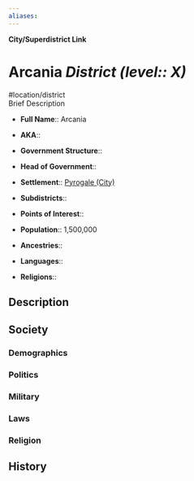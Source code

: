 ```yaml
---
aliases: 
---
```

**City/Superdistrict Link**
# Arcania *District (level:: X)*
#location/district  
Brief Description

- **Full Name**:: Arcania
- **AKA**:: 
- **Government Structure**:: 
- **Head of Government**:: 

- **Settlement**:: [Pyrogale (City)](../Pyrogale%20(City).md)
- **Subdistricts**:: 
- **Points of Interest**:: 

- **Population**:: 1,500,000
- **Ancestries**:: 
- **Languages**:: 
- **Religions**:: 

## Description

## Society
### Demographics

### Politics

### Military

### Laws

### Religion

## History